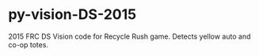 # py-vision-DS-2015
2015 FRC DS Vision code for Recycle Rush game. Detects yellow auto and co-op totes.
